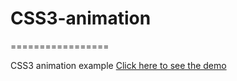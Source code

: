 # CSS3-animation
=================

CSS3 animation example
[Click here to see the demo](https://aswathy950.github.io/CSS3-animation/sample.html)
